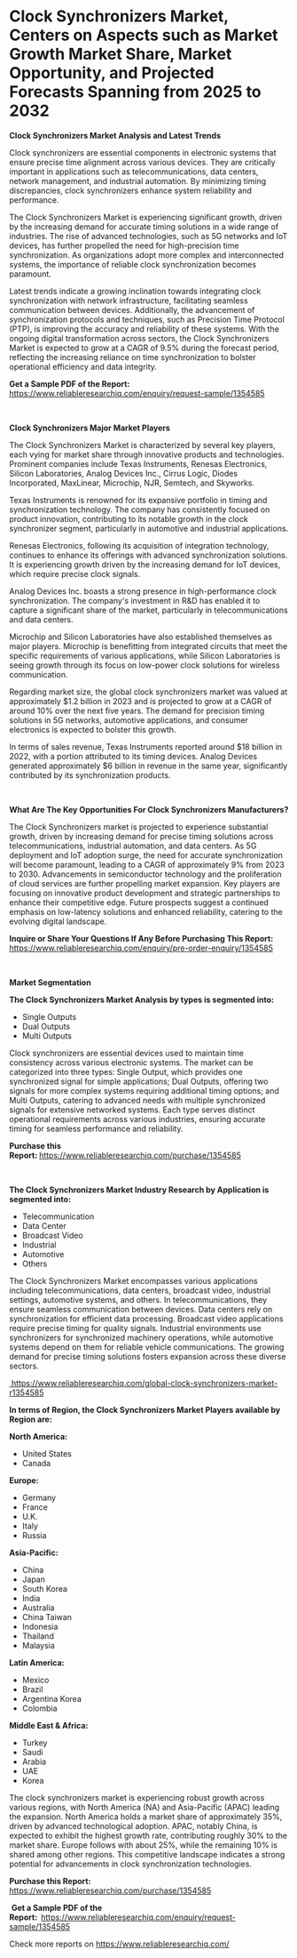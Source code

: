 <p><h1>Clock Synchronizers Market, Centers on Aspects such as Market Growth Market Share, Market Opportunity, and Projected Forecasts Spanning from 2025 to 2032</h1></p><p><strong>Clock Synchronizers Market Analysis and Latest Trends</strong></p>
<p><p>Clock synchronizers are essential components in electronic systems that ensure precise time alignment across various devices. They are critically important in applications such as telecommunications, data centers, network management, and industrial automation. By minimizing timing discrepancies, clock synchronizers enhance system reliability and performance.</p><p>The Clock Synchronizers Market is experiencing significant growth, driven by the increasing demand for accurate timing solutions in a wide range of industries. The rise of advanced technologies, such as 5G networks and IoT devices, has further propelled the need for high-precision time synchronization. As organizations adopt more complex and interconnected systems, the importance of reliable clock synchronization becomes paramount.</p><p>Latest trends indicate a growing inclination towards integrating clock synchronization with network infrastructure, facilitating seamless communication between devices. Additionally, the advancement of synchronization protocols and techniques, such as Precision Time Protocol (PTP), is improving the accuracy and reliability of these systems. With the ongoing digital transformation across sectors, the Clock Synchronizers Market is expected to grow at a CAGR of 9.5% during the forecast period, reflecting the increasing reliance on time synchronization to bolster operational efficiency and data integrity.</p></p>
<p><strong>Get a Sample PDF of the Report:&nbsp;</strong> <a href="https://www.reliableresearchiq.com/enquiry/request-sample/1354585?utm_campaign=3500&utm_medium=2&utm_source=Github&utm_content=ia&utm_term=06042025&utm_id=clock-synchronizers">https://www.reliableresearchiq.com/enquiry/request-sample/1354585</a></p>
<p>&nbsp;</p>
<p><strong>Clock Synchronizers Major Market Players</strong></p>
<p><p>The Clock Synchronizers Market is characterized by several key players, each vying for market share through innovative products and technologies. Prominent companies include Texas Instruments, Renesas Electronics, Silicon Laboratories, Analog Devices Inc., Cirrus Logic, Diodes Incorporated, MaxLinear, Microchip, NJR, Semtech, and Skyworks.</p><p>Texas Instruments is renowned for its expansive portfolio in timing and synchronization technology. The company has consistently focused on product innovation, contributing to its notable growth in the clock synchronizer segment, particularly in automotive and industrial applications.</p><p>Renesas Electronics, following its acquisition of integration technology, continues to enhance its offerings with advanced synchronization solutions. It is experiencing growth driven by the increasing demand for IoT devices, which require precise clock signals.</p><p>Analog Devices Inc. boasts a strong presence in high-performance clock synchronization. The company's investment in R&D has enabled it to capture a significant share of the market, particularly in telecommunications and data centers.</p><p>Microchip and Silicon Laboratories have also established themselves as major players. Microchip is benefitting from integrated circuits that meet the specific requirements of various applications, while Silicon Laboratories is seeing growth through its focus on low-power clock solutions for wireless communication.</p><p>Regarding market size, the global clock synchronizers market was valued at approximately $1.2 billion in 2023 and is projected to grow at a CAGR of around 10% over the next five years. The demand for precision timing solutions in 5G networks, automotive applications, and consumer electronics is expected to bolster this growth.</p><p>In terms of sales revenue, Texas Instruments reported around $18 billion in 2022, with a portion attributed to its timing devices. Analog Devices generated approximately $6 billion in revenue in the same year, significantly contributed by its synchronization products.</p></p>
<p>&nbsp;</p>
<p><strong>What Are The Key Opportunities For Clock Synchronizers Manufacturers?</strong></p>
<p><p>The Clock Synchronizers market is projected to experience substantial growth, driven by increasing demand for precise timing solutions across telecommunications, industrial automation, and data centers. As 5G deployment and IoT adoption surge, the need for accurate synchronization will become paramount, leading to a CAGR of approximately 9% from 2023 to 2030. Advancements in semiconductor technology and the proliferation of cloud services are further propelling market expansion. Key players are focusing on innovative product development and strategic partnerships to enhance their competitive edge. Future prospects suggest a continued emphasis on low-latency solutions and enhanced reliability, catering to the evolving digital landscape.</p></p>
<p><strong>Inquire or Share Your Questions If Any Before Purchasing This Report:</strong> <a href="https://www.reliableresearchiq.com/enquiry/pre-order-enquiry/1354585?utm_campaign=3500&utm_medium=2&utm_source=Github&utm_content=ia&utm_term=06042025&utm_id=clock-synchronizers">https://www.reliableresearchiq.com/enquiry/pre-order-enquiry/1354585</a></p>
<p>&nbsp;</p>
<p><strong>Market Segmentation</strong></p>
<p><strong>The Clock Synchronizers Market Analysis by types is segmented into:</strong></p>
<p><ul><li>Single Outputs</li><li>Dual Outputs</li><li>Multi Outputs</li></ul></p>
<p><p>Clock synchronizers are essential devices used to maintain time consistency across various electronic systems. The market can be categorized into three types: Single Output, which provides one synchronized signal for simple applications; Dual Outputs, offering two signals for more complex systems requiring additional timing options; and Multi Outputs, catering to advanced needs with multiple synchronized signals for extensive networked systems. Each type serves distinct operational requirements across various industries, ensuring accurate timing for seamless performance and reliability.</p></p>
<p><strong>Purchase this Report:&nbsp;</strong><a href="https://www.reliableresearchiq.com/purchase/1354585?utm_campaign=3500&utm_medium=2&utm_source=Github&utm_content=ia&utm_term=06042025&utm_id=clock-synchronizers">https://www.reliableresearchiq.com/purchase/1354585</a></p>
<p>&nbsp;</p>
<p><strong>The Clock Synchronizers Market Industry Research by Application is segmented into:</strong></p>
<p><ul><li>Telecommunication</li><li>Data Center</li><li>Broadcast Video</li><li>Industrial</li><li>Automotive</li><li>Others</li></ul></p>
<p><p>The Clock Synchronizers Market encompasses various applications including telecommunications, data centers, broadcast video, industrial settings, automotive systems, and others. In telecommunications, they ensure seamless communication between devices. Data centers rely on synchronization for efficient data processing. Broadcast video applications require precise timing for quality signals. Industrial environments use synchronizers for synchronized machinery operations, while automotive systems depend on them for reliable vehicle communications. The growing demand for precise timing solutions fosters expansion across these diverse sectors.</p></p>
<p><a href="https://www.reliableresearchiq.com/global-clock-synchronizers-market-r1354585?utm_campaign=3500&utm_medium=2&utm_source=Github&utm_content=ia&utm_term=06042025&utm_id=clock-synchronizers">&nbsp;https://www.reliableresearchiq.com/global-clock-synchronizers-market-r1354585</a></p>
<p><strong>In terms of Region, the Clock Synchronizers Market Players available by Region are:</strong></p>
<p>
    <p> <strong> North America: </strong>
        <ul>
            <li>United States</li>
            <li>Canada</li>
        </ul>
        </p> 
    <p> <strong> Europe: </strong>
        <ul>
            <li>Germany</li>
            <li>France</li>
            <li>U.K.</li>
            <li>Italy</li>
            <li>Russia</li>
        </ul>
        </p> 
    <p> <strong> Asia-Pacific: </strong>
        <ul>
            <li>China</li>
            <li>Japan</li>
            <li>South Korea</li>
            <li>India</li>
            <li>Australia</li>
            <li>China Taiwan</li>
            <li>Indonesia</li>
            <li>Thailand</li>
            <li>Malaysia</li>
        </ul>
        </p> 
    <p> <strong> Latin America: </strong>
        <ul>
            <li>Mexico</li>
            <li>Brazil</li>
            <li>Argentina Korea</li>
            <li>Colombia</li>
        </ul>
        </p> 
    <p> <strong> Middle East & Africa: </strong>
        <ul>
            <li>Turkey</li>
            <li>Saudi</li>
            <li>Arabia</li>
            <li>UAE</li>
            <li>Korea</li>
        </ul>
    </p>
    </p>
<p><p>The clock synchronizers market is experiencing robust growth across various regions, with North America (NA) and Asia-Pacific (APAC) leading the expansion. North America holds a market share of approximately 35%, driven by advanced technological adoption. APAC, notably China, is expected to exhibit the highest growth rate, contributing roughly 30% to the market share. Europe follows with about 25%, while the remaining 10% is shared among other regions. This competitive landscape indicates a strong potential for advancements in clock synchronization technologies.</p></p>
<p><strong>Purchase this Report: </strong><a href="https://www.reliableresearchiq.com/purchase/1354585?utm_campaign=3500&utm_medium=2&utm_source=Github&utm_content=ia&utm_term=06042025&utm_id=clock-synchronizers">https://www.reliableresearchiq.com/purchase/1354585</a></p>
<p>&nbsp;<strong>Get a Sample PDF of the Report:&nbsp;&nbsp;</strong><a href="https://www.reliableresearchiq.com/enquiry/request-sample/1354585?utm_campaign=3500&utm_medium=2&utm_source=Github&utm_content=ia&utm_term=06042025&utm_id=clock-synchronizers">https://www.reliableresearchiq.com/enquiry/request-sample/1354585</a></p>
<p><strong></strong></p>
<p>Check more reports on <a href="https://www.reliableresearchiq.com/?utm_campaign=3500&utm_medium=2&utm_source=Github&utm_content=ia&utm_term=06042025&utm_id=clock-synchronizers">https://www.reliableresearchiq.com/</a></p>